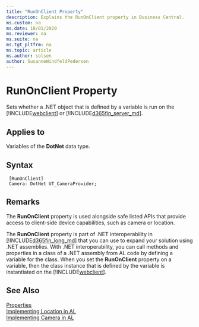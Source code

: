 ```yaml
---
title: "RunOnClient Property"
description: Explains the RunOnClient property in Business Central.
ms.custom: na
ms.date: 10/01/2020
ms.reviewer: na
ms.suite: na
ms.tgt_pltfrm: na
ms.topic: article
ms.author: solsen
author: SusanneWindfeldPedersen
---
```


# RunOnClient Property

Sets whether a .NET object that is defined by a variable is run on the [!INCLUDE[webclient](../includes/webclient.md)] or [!INCLUDE[d365fin_server_md](../includes/d365fin_server_md.md)].  

## Applies to  

Variables of the **DotNet** data type.  

## Syntax 

```AL
 [RunOnClient]
 Camera: DotNet UT_CameraProvider;
``` 

## Remarks  

The **RunOnClient** property is used alongside safe listed APIs that provide access to client-side device capabilities, such as camera or location.

The **RunOnClient** property is part of .NET interoperability in [!INCLUDE[d365fin_long_md](../includes/d365fin_long_md.md)] that you can use to expand your solution using .NET assemblies. With .NET interoperability, you can call methods and properties in a class of a .NET assembly from AL code by defining a variable for the class. When you set the **RunOnClient** property on a variable, then the class instance that is defined by the variable is instantiated on the [!INCLUDE[webclient](../includes/webclient.md)].  

<!--
## See Also  
 [Extending Microsoft Dynamics NAV Using Microsoft .NET Framework Interoperability](Extending-Microsoft-Dynamics-NAV-Using-Microsoft-.NET-Framework-Interoperability.md)   
 [How to: Call .NET Framework Types From AL Code](How-to-Call-.NET-Framework-Types-From-AL-Code.md)
-->

## See Also

[Properties](devenv-properties.md)  
[Implementing Location in AL](../devenv-implement-location-al.md)  
[Implementing Camera in AL](../devenv-implement-camera-al.md) 
